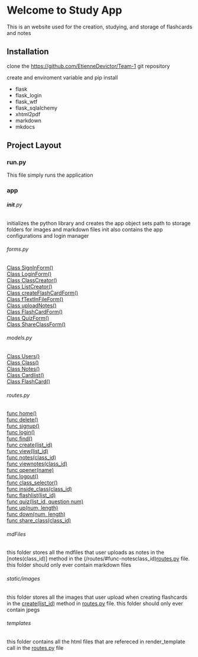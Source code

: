
# Welcome to Study App

This is an website used for the creation, studying, and storage of flashcards and notes  
	
## Installation 

clone the https://github.com/EtienneDevictor/Team-1 git repository

create and enviroment variable and pip install
- flask
- flask_login
- flask_wtf
- flask_sqlalchemy
- xhtml2pdf
- markdown
- mkdocs

	
## Project Layout

### run.py 

This file simply runs the application
	
### app

###### __init__.py

initializes the python library and creates the app object
sets path to storage folders for images and markdown files
init also contains the app configurations and login manager

###### forms.py	
[Class SignInForm()](/forms/#class-signinform) <br>
[Class LoginForm()](/forms/#class-loginform) <br>
[Class ClassCreator()](/forms/#class-classcreators) <br>
[Class ListCreator()](/forms/#class-listcreator) <br>
[Class createFlashCardForm()](/forms/#class-createflashcardform) <br>
[Class fTextInFileForm()](/forms/#class-ftextinfileform) <br>
[Class uploadNotes()](/forms/#class-uploadnotes) <br>
[Class FlashCardForm()](/forms/#class-flashcardform) <br>
[Class QuizForm()](/forms/#class-quizeform) <br>
[Class ShareClassForm()](/forms/#class-shareclassform) <br>

###### models.py
[Class Users()](/model/#class-user) <br>
[Class Class()](/model/#class-class) <br>
[Class Notes()](/model/#class-notes) <br>
[Class Cardlist()](/model/#class-cardlist) <br>
[Class FlashCard()](/model/#class-flashcard) <br>
	
###### routes.py
[func home()](/routes/#func-home) <br>
[func delete()](/routes/#func-delete) <br>
[func signup()](/routes/#func-signup) <br>
[func login()](/routes/#func-login) <br>
[func find()](/routes/#func-find) <br>
[func create(list_id)](/routes/#func-createlist_id) <br>
[func view(list_id)](/routes/#func-viewlist_id) <br>
[func notes(class_id)](/routes/#func-notesclass_id) <br>
[func viewnotes(class_id)](/routes/#func-viewnotesclass_id) <br>
[func opener(name)](/routes/#func-openername) <br>
[func logout()](/routes/#func-logout) <br>
[func class_selector()](/routes/#func-class_selector) <br>
[func inside_class(class_id)](/routes/#func-inside_classclass_id) <br>
[func flashlist(list_id)](/routes/#func-flashlistlist_id) <br>
[func quiz(list_id, question num)](/routes/#func-quizlist_idquestion-num) <br>
[func up(num, length)](/routes/#func-upnum-length) <br>
[func down(num, length)](/routes/#func-downnum-length) <br>
[func share_class(class_id)](/routes/#func-share_classclass_id) <br>


###### mdFiles

this folder stores all the mdfiles that user uploads as notes in the [notes(class_id)] method in the (/routes/#func-notesclass_id)[routes.py](/routes) file. this folder should only ever contain markdown files

###### static/images 

this folder stores all the images that user upload when creating flashcards in the [create(list_id)](/routes/#func-createlist_id) method in [routes.py](/routes) file. this folder should only ever contain jpegs

###### templates

this folder contains all the html files that are refereced in render_template call in the [routes.py](/routes) file


​	